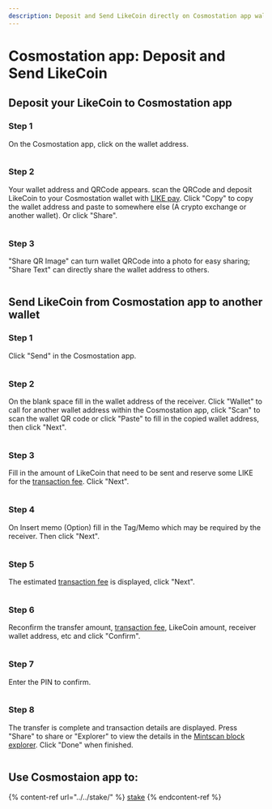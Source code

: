 ```yaml
---
description: Deposit and Send LikeCoin directly on Cosmostation app wallet
---
```


# Cosmostation app: Deposit and Send LikeCoin

## Deposit your LikeCoin to Cosmostation app

### Step 1

On the Cosmostation app, click on the wallet address.

<figure><img src="../../../.gitbook/assets/Cosmostation mobile deposit 1.png" alt=""><figcaption></figcaption></figure>

### Step 2

Your wallet address and QRCode appears. scan the QRCode and deposit LikeCoin to your Cosmostation wallet with [LIKE pay](../../../developer/like-pay/). Click "Copy" to copy the wallet address and paste to somewhere else (A crypto exchange or another wallet). Or click "Share".

<figure><img src="../../../.gitbook/assets/Cosmostation mobile deposit 2.png" alt=""><figcaption></figcaption></figure>

### Step 3

"Share QR Image" can turn wallet QRCode into a photo for easy sharing; "Share Text" can directly share the wallet address to others.

<figure><img src="../../../.gitbook/assets/Cosmostation mobile deposit 3.png" alt=""><figcaption></figcaption></figure>

## **Send LikeCoin from** Cosmostation **app to another wallet**

### Step 1

Click "Send" in the Cosmostation app.

<figure><img src="../../../.gitbook/assets/Cosmostation mobile send 1.png" alt=""><figcaption></figcaption></figure>

### Step 2

On the blank space fill in the wallet address of the receiver. Click "Wallet" to call for another wallet address within the Cosmostation app, click "Scan" to scan the wallet QR code or click "Paste" to fill in the copied wallet address, then click "Next".

<figure><img src="../../../.gitbook/assets/Cosmostation mobile send 2.png" alt=""><figcaption></figcaption></figure>

### Step 3

Fill in the amount of LikeCoin that need to be sent and reserve some LIKE for the [transaction fee](../transaction-fee.md). Click "Next".

<figure><img src="../../../.gitbook/assets/Cosmostation mobile send 3.png" alt=""><figcaption></figcaption></figure>

### Step 4

On Insert memo (Option) fill in the Tag/Memo which may be required by the receiver. Then click "Next".

<figure><img src="../../../.gitbook/assets/Cosmostation mobile send 4.png" alt=""><figcaption></figcaption></figure>

### Step 5&#x20;

The estimated [transaction fee](../transaction-fee.md) is displayed, click "Next".

<figure><img src="../../../.gitbook/assets/Cosmostation mobile send 5.png" alt=""><figcaption></figcaption></figure>

### Step 6

Reconfirm the transfer amount, [transaction fee](../transaction-fee.md), LikeCoin amount, receiver wallet address, etc and click "Confirm".

<figure><img src="../../../.gitbook/assets/Cosmostation mobile send 6.png" alt=""><figcaption></figcaption></figure>

### Step 7

Enter the PIN to confirm.

<figure><img src="../../../.gitbook/assets/Cosmostation mobile send 7.jpg" alt=""><figcaption></figcaption></figure>

### Step 8

The transfer is complete and transaction details are displayed. Press "Share" to share or "Explorer" to view the details in the [Mintscan block explorer](../block-explorer/mintscan.md). Click "Done" when finished.

<figure><img src="../../../.gitbook/assets/Cosmostation mobile send 8.png" alt=""><figcaption></figcaption></figure>

## Use Cosmostaion app to:

{% content-ref url="../../stake/" %}
[stake](../../stake/)
{% endcontent-ref %}
